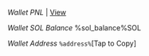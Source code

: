 *Wallet PNL* \| [View](%pnl_link%)

*Wallet SOL Balance*
%sol_balance%SOL

*Wallet Address*
`%address%`\[Tap to Copy\]
